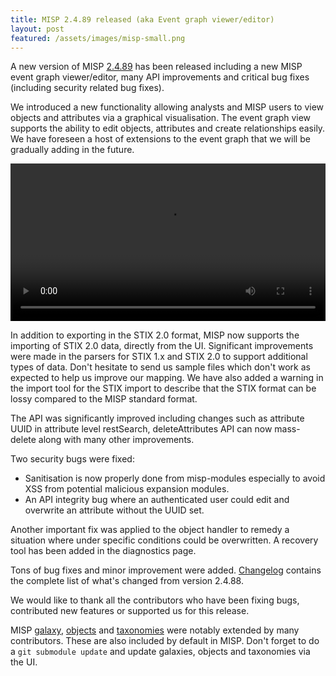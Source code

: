 ```yaml
---
title: MISP 2.4.89 released (aka Event graph viewer/editor)
layout: post
featured: /assets/images/misp-small.png
---
```


A new version of MISP [2.4.89](https://github.com/MISP/MISP/tree/v2.4.89) has been released including a new MISP event graph viewer/editor, many API improvements and critical bug fixes (including security related bug fixes).

We introduced a new functionality allowing analysts and MISP users to view objects and attributes via a graphical visualisation. The event graph view supports the ability to edit objects, attributes and create relationships easily. We have foreseen a host of extensions to the event graph that we will be gradually adding in the future.

<div class="myvideo">
   <video  style="display:block; width:100%; height:auto;" autoplay controls loop="loop">
        <source src="{{ site.baseurl }}/assets/images/misp/video/event-graph.webm"  type="video/webm"  />
   </video>
</div>

In addition to exporting in the STIX 2.0 format, MISP now supports the importing of STIX 2.0 data, directly from the UI. Significant improvements were made in the parsers for STIX 1.x and STIX 2.0 to support additional types of data. Don't hesitate to send us sample files which don't work as expected to help us improve our mapping. We have also added a warning in the import tool for the STIX import to describe that the STIX format can be lossy compared to the MISP standard format.

The API was significantly improved including changes such as attribute UUID in attribute level restSearch, deleteAttributes API can now mass-delete along with many other improvements.

Two security bugs were fixed:

- Sanitisation is now properly done from misp-modules especially to avoid XSS from potential malicious expansion modules.
- An API integrity bug where an authenticated user could edit and overwrite an attribute without the UUID set.

Another important fix was applied to the object handler to remedy a situation where under specific conditions could be overwritten. A recovery tool has been added in the diagnostics page.

Tons of bug fixes and minor improvement were added. [Changelog](http://www.misp-project.org/Changelog.txt) contains the complete list of what's changed from version 2.4.88.

We would like to thank all the contributors who have been fixing bugs, contributed new features or supported us for this release.

MISP [galaxy](/galaxy.pdf), [objects](/objects.pdf) and [taxonomies](/taxonomies.pdf) were notably extended by many contributors. These are also included by default in MISP. Don't forget to do a `git submodule update` and update galaxies, objects and taxonomies via the UI.
